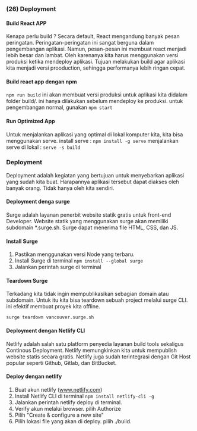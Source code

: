 ### (26) Deployment

#### Build React APP

Kenapa perlu build ? Secara default, React mengandung banyak pesan peringatan. Peringatan-peringatan ini sangat berguna dalam pengembangan aplikasi. Namun, pesan-pesan ini membuat react menjadi lebih besar dan lambat. Oleh karenanya kita harus menggunakan versi produksi ketika mendeploy aplikasi. Tujuan melakukan build agar aplikasi kita menjadi versi prooduction, sehingga performanya lebih ringan cepat.

#### Build react app dengan npm

`npm run build`
ini akan membuat versi produksi untuk aplikasi kita didalam folder build/. ini hanya dilakukan sebelum mendeploy ke produksi. untuk pengembangan normal, gunakan `npm start`

#### Run Optimized App

Untuk menjalankan aplikasi yang optimal di lokal komputer kita, kita bisa menggunakan serve.
install serve : `npm install -g serve`
menjalankan serve di lokal : `serve -s build`

### Deployment

Deployment adalah kegiatan yang bertujuan untuk menyebarkan aplikasi yang sudah kita buat. Harapannya aplikasi tersebut dapat diakses oleh banyak orang. Tidak hanya oleh kita sendiri.

#### Deployment denga surge

Surge adalah layanan penerbit website statik gratis untuk front-end Developer. Website statik yang menggunakan surge akan memiliki subdomain \*.surge.sh. Surge dapat menerima file HTML, CSS, dan JS.

#### Install Surge

1. Pastikan menggunakan versi Node yang terbaru.
2. Install Surge di terminal `npm install --global surge`
3. Jalankan perintah surge di terminal

#### Teardown Surge

Terkadang kita tidak ingin mempublikasikan sebagian domain atau subdomain. Untuk itu kita bisa teardown sebuah project melalui surge CLI. ini efektif membuat proyek kita offline.

`surge teardown vancouver.surge.sh`

#### Deployment dengan Netlify CLI

Netlify adalah salah satu platform penyedia layanan build tools sekaligus Continous Deployment. Netlify memungkinkan kita untuk mempublish website statis secara gratis. Netlify juga sudah terintegrasi dengan Git Host popular seperti Github, Gitlab, dan BitBucket.

#### Deploy dengan netlify

1. Buat akun netlify (www.netlify.com)
2. Install Netlify CLI di terminal `npm install netlify-cli -g`
3. Jalankan perintah netlify deploy di terminal.
4. Verify akun melalui browser. pilih Authorize
5. Pilih "Create & configure a new site"
6. Pilih lokasi file yang akan di deploy. pilih ./build.
